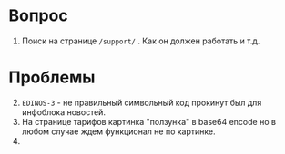 # Вопрос
1. Поиск на странице `/support/` . Как он должен работать и т.д.

# Проблемы
2. `EDINOS-3` - не правильный символьный код прокинут был для инфоблока новостей.
3. На странице тарифов картинка "ползунка" в base64 encode но в любом случае ждем функционал не по картинке.
4. 